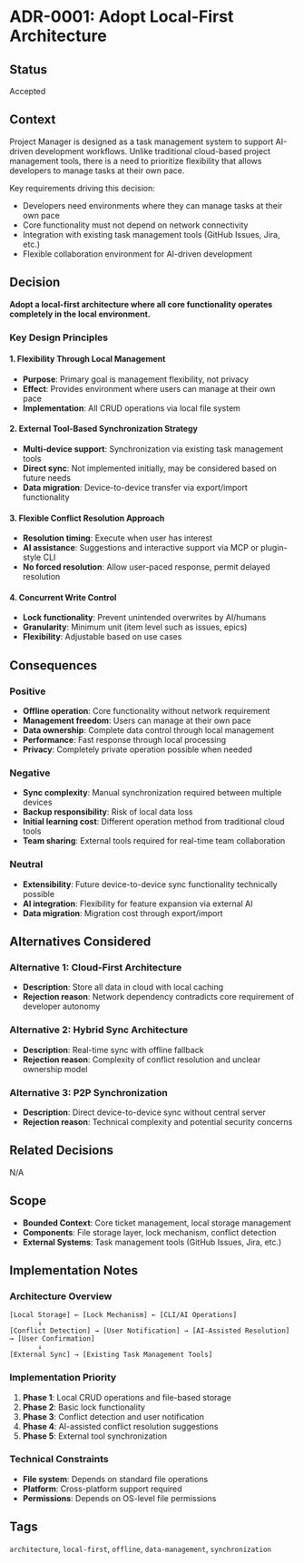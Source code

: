 # ADR-0001: Adopt Local-First Architecture

## Status
Accepted

## Context
Project Manager is designed as a task management system to support AI-driven development workflows. Unlike traditional cloud-based project management tools, there is a need to prioritize flexibility that allows developers to manage tasks at their own pace.

Key requirements driving this decision:
- Developers need environments where they can manage tasks at their own pace
- Core functionality must not depend on network connectivity
- Integration with existing task management tools (GitHub Issues, Jira, etc.)
- Flexible collaboration environment for AI-driven development

## Decision
**Adopt a local-first architecture where all core functionality operates completely in the local environment.**

### Key Design Principles

#### 1. Flexibility Through Local Management
- **Purpose**: Primary goal is management flexibility, not privacy
- **Effect**: Provides environment where users can manage at their own pace
- **Implementation**: All CRUD operations via local file system

#### 2. External Tool-Based Synchronization Strategy
- **Multi-device support**: Synchronization via existing task management tools
- **Direct sync**: Not implemented initially, may be considered based on future needs
- **Data migration**: Device-to-device transfer via export/import functionality

#### 3. Flexible Conflict Resolution Approach
- **Resolution timing**: Execute when user has interest
- **AI assistance**: Suggestions and interactive support via MCP or plugin-style CLI
- **No forced resolution**: Allow user-paced response, permit delayed resolution

#### 4. Concurrent Write Control
- **Lock functionality**: Prevent unintended overwrites by AI/humans
- **Granularity**: Minimum unit (item level such as issues, epics)
- **Flexibility**: Adjustable based on use cases

## Consequences

### Positive
- **Offline operation**: Core functionality without network requirement
- **Management freedom**: Users can manage at their own pace
- **Data ownership**: Complete data control through local management
- **Performance**: Fast response through local processing
- **Privacy**: Completely private operation possible when needed

### Negative
- **Sync complexity**: Manual synchronization required between multiple devices
- **Backup responsibility**: Risk of local data loss
- **Initial learning cost**: Different operation method from traditional cloud tools
- **Team sharing**: External tools required for real-time team collaboration

### Neutral
- **Extensibility**: Future device-to-device sync functionality technically possible
- **AI integration**: Flexibility for feature expansion via external AI
- **Data migration**: Migration cost through export/import

## Alternatives Considered

### Alternative 1: Cloud-First Architecture
- **Description**: Store all data in cloud with local caching
- **Rejection reason**: Network dependency contradicts core requirement of developer autonomy

### Alternative 2: Hybrid Sync Architecture
- **Description**: Real-time sync with offline fallback
- **Rejection reason**: Complexity of conflict resolution and unclear ownership model

### Alternative 3: P2P Synchronization
- **Description**: Direct device-to-device sync without central server
- **Rejection reason**: Technical complexity and potential security concerns

## Related Decisions
N/A

## Scope
- **Bounded Context**: Core ticket management, local storage management
- **Components**: File storage layer, lock mechanism, conflict detection
- **External Systems**: Task management tools (GitHub Issues, Jira, etc.)

## Implementation Notes

### Architecture Overview
```
[Local Storage] ← [Lock Mechanism] ← [CLI/AI Operations]
       ↓
[Conflict Detection] → [User Notification] → [AI-Assisted Resolution] → [User Confirmation]
       ↓
[External Sync] → [Existing Task Management Tools]
```

### Implementation Priority
1. **Phase 1**: Local CRUD operations and file-based storage
2. **Phase 2**: Basic lock functionality
3. **Phase 3**: Conflict detection and user notification
4. **Phase 4**: AI-assisted conflict resolution suggestions
5. **Phase 5**: External tool synchronization

### Technical Constraints
- **File system**: Depends on standard file operations
- **Platform**: Cross-platform support required
- **Permissions**: Depends on OS-level file permissions

## Tags
`architecture`, `local-first`, `offline`, `data-management`, `synchronization`